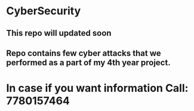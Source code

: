 # CyberSecurity

## This repo will updated soon
## Repo contains few cyber attacks that we performed as a part of my 4th year project.

# In case if you want information Call: 7780157464

